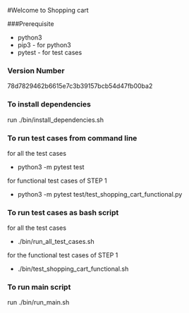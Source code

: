 #Welcome to Shopping cart

###Prerequisite
* python3
* pip3 - for python3
* pytest - for test cases

### Version Number
78d7829462b6615e7c3b39157bcb54d47fb00ba2

### To install dependencies
run ./bin/install_dependencies.sh


### To run test cases from command line
for all the test cases
* python3 -m  pytest test

for functional test cases of STEP 1
* python3 -m  pytest test/test_shopping_cart_functional.py


### To run test cases as bash script
for all the test cases
* ./bin/run_all_test_cases.sh


for the functional test cases of STEP 1
* ./bin/test_shopping_cart_functional.sh

### To run main script
run ./bin/run_main.sh


